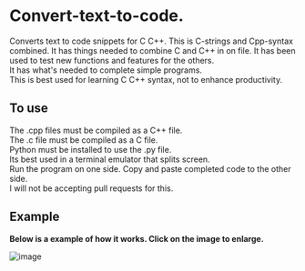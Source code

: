 # Convert-text-to-code.
Converts text to code snippets for C C++.
This is C-strings and Cpp-syntax combined.
It has things needed to combine C and C++ in on file.
It has been used to test new functions and features for the others.<br>
It has what's needed to complete simple programs.<br>
This is best used for learning C C++ syntax, not to enhance productivity.
## To use
The .cpp files must be compiled as a C++ file.<br>
The .c file must be compiled as a C file.<br>
Python must be installed to use the .py file.<br>
Its best used in a terminal emulator that splits screen.<br>
Run the program on one side. Copy and paste completed code to the other side.    
I will not be accepting pull requests for this.
## Example
**Below is a example of how it works.  Click on the image to enlarge.**

![image](https://github.com/user-attachments/assets/7b9c3f9e-5c21-48df-a3a9-64451fffabb3)
